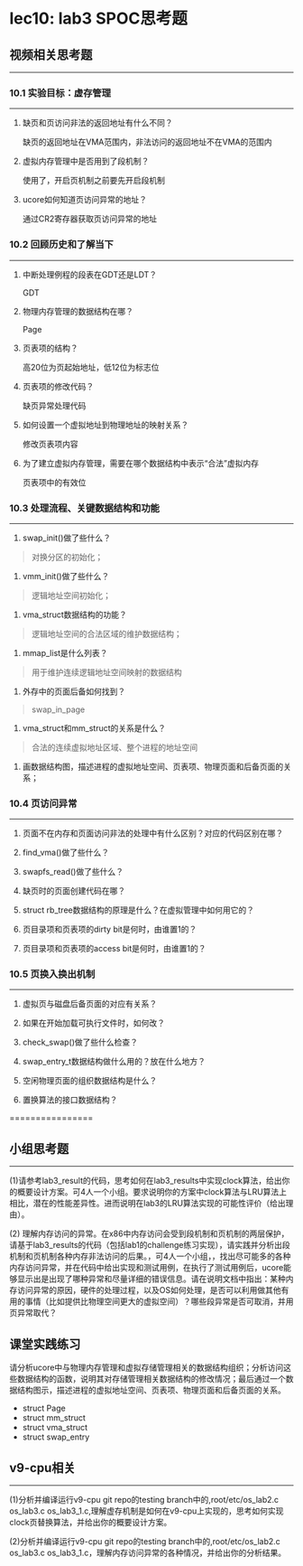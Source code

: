 # lec10: lab3 SPOC思考题

## 视频相关思考题
---
### 10.1 实验目标：虚存管理
---

1. 缺页和页访问非法的返回地址有什么不同？

   缺页的返回地址在VMA范围内，非法访问的返回地址不在VMA的范围内

2. 虚拟内存管理中是否用到了段机制？

   使用了，开启页机制之前要先开启段机制

3. ucore如何知道页访问异常的地址？

   通过CR2寄存器获取页访问异常的地址


### 10.2 回顾历史和了解当下
---

1. 中断处理例程的段表在GDT还是LDT？

   GDT

2. 物理内存管理的数据结构在哪？

   Page

3. 页表项的结构？

   高20位为页起始地址，低12位为标志位

4. 页表项的修改代码？

   缺页异常处理代码

5. 如何设置一个虚拟地址到物理地址的映射关系？

   修改页表项内容

6. 为了建立虚拟内存管理，需要在哪个数据结构中表示“合法”虚拟内存

   页表项中的有效位

### 10.3 处理流程、关键数据结构和功能
---

1. swap_init()做了些什么？

> 对换分区的初始化；

1. vmm_init()做了些什么？

> 逻辑地址空间初始化；

1. vma_struct数据结构的功能？

> 逻辑地址空间的合法区域的维护数据结构；

1. mmap_list是什么列表？

> 用于维护连续逻辑地址空间映射的数据结构

1. 外存中的页面后备如何找到？

> swap_in_page

1. vma_struct和mm_struct的关系是什么？

> 合法的连续虚拟地址区域、整个进程的地址空间

1. 画数据结构图，描述进程的虚拟地址空间、页表项、物理页面和后备页面的关系；

### 10.4 页访问异常
---

1. 页面不在内存和页面访问非法的处理中有什么区别？对应的代码区别在哪？

1. find_vma()做了些什么？

1. swapfs_read()做了些什么？

1. 缺页时的页面创建代码在哪？

1. struct rb_tree数据结构的原理是什么？在虚拟管理中如何用它的？

1. 页目录项和页表项的dirty bit是何时，由谁置1的？

1. 页目录项和页表项的access bit是何时，由谁置1的？

### 10.5 页换入换出机制
---

1. 虚拟页与磁盘后备页面的对应有关系？

1. 如果在开始加载可执行文件时，如何改？

1. check_swap()做了些什么检查？

1. swap_entry_t数据结构做什么用的？放在什么地方？

1. 空闲物理页面的组织数据结构是什么？

1. 置换算法的接口数据结构？

================


## 小组思考题
---
(1)请参考lab3_result的代码，思考如何在lab3_results中实现clock算法，给出你的概要设计方案。可4人一个小组。要求说明你的方案中clock算法与LRU算法上相比，潜在的性能差异性。进而说明在lab3的LRU算法实现的可能性评价（给出理由）。

(2) 理解内存访问的异常。在x86中内存访问会受到段机制和页机制的两层保护，请基于lab3_results的代码（包括lab1的challenge练习实现），请实践并分析出段机制和页机制各种内存非法访问的后果。，可4人一个小组，，找出尽可能多的各种内存访问异常，并在代码中给出实现和测试用例，在执行了测试用例后，ucore能够显示出是出现了哪种异常和尽量详细的错误信息。请在说明文档中指出：某种内存访问异常的原因，硬件的处理过程，以及OS如何处理，是否可以利用做其他有用的事情（比如提供比物理空间更大的虚拟空间）？哪些段异常是否可取消，并用页异常取代？

## 课堂实践练习

请分析ucore中与物理内存管理和虚拟存储管理相关的数据结构组织；分析访问这些数据结构的函数，说明其对存储管理相关数据结构的修改情况；最后通过一个数据结构图示，描述进程的虚拟地址空间、页表项、物理页面和后备页面的关系。

 * struct Page
 * struct mm_struct
 * struct vma_struct
 * struct swap_entry

## v9-cpu相关
---
(1)分析并编译运行v9-cpu git repo的testing branch中的,root/etc/os_lab2.c os_lab3.c os_lab3_1.c,理解虚存机制是如何在v9-cpu上实现的，思考如何实现clock页替换算法，并给出你的概要设计方案。

(2)分析并编译运行v9-cpu git repo的testing branch中的,root/etc/os_lab2.c os_lab3.c os_lab3_1.c，理解内存访问异常的各种情况，并给出你的分析结果。
